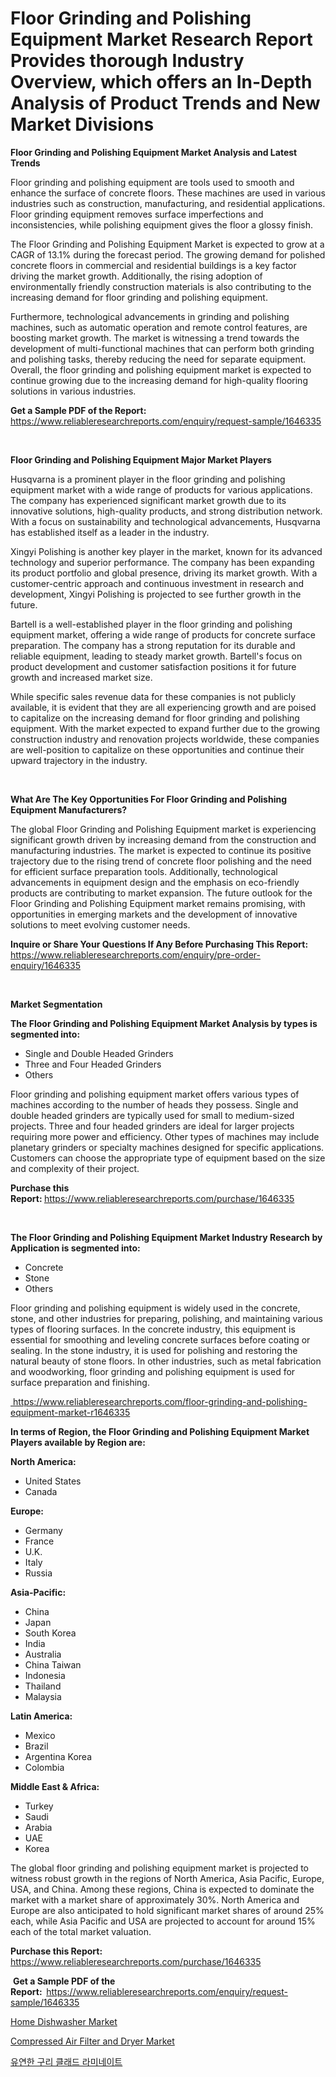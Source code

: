 <p><h1>Floor Grinding and Polishing Equipment Market Research Report Provides thorough Industry Overview, which offers an In-Depth Analysis of Product Trends and New Market Divisions</h1></p><p><strong>Floor Grinding and Polishing Equipment Market Analysis and Latest Trends</strong></p>
<p><p>Floor grinding and polishing equipment are tools used to smooth and enhance the surface of concrete floors. These machines are used in various industries such as construction, manufacturing, and residential applications. Floor grinding equipment removes surface imperfections and inconsistencies, while polishing equipment gives the floor a glossy finish.</p><p>The Floor Grinding and Polishing Equipment Market is expected to grow at a CAGR of 13.1% during the forecast period. The growing demand for polished concrete floors in commercial and residential buildings is a key factor driving the market growth. Additionally, the rising adoption of environmentally friendly construction materials is also contributing to the increasing demand for floor grinding and polishing equipment.</p><p>Furthermore, technological advancements in grinding and polishing machines, such as automatic operation and remote control features, are boosting market growth. The market is witnessing a trend towards the development of multi-functional machines that can perform both grinding and polishing tasks, thereby reducing the need for separate equipment. Overall, the floor grinding and polishing equipment market is expected to continue growing due to the increasing demand for high-quality flooring solutions in various industries.</p></p>
<p><strong>Get a Sample PDF of the Report:&nbsp;</strong> <a href="https://www.reliableresearchreports.com/enquiry/request-sample/1646335">https://www.reliableresearchreports.com/enquiry/request-sample/1646335</a></p>
<p>&nbsp;</p>
<p><strong>Floor Grinding and Polishing Equipment Major Market Players</strong></p>
<p><p>Husqvarna is a prominent player in the floor grinding and polishing equipment market with a wide range of products for various applications. The company has experienced significant market growth due to its innovative solutions, high-quality products, and strong distribution network. With a focus on sustainability and technological advancements, Husqvarna has established itself as a leader in the industry.</p><p>Xingyi Polishing is another key player in the market, known for its advanced technology and superior performance. The company has been expanding its product portfolio and global presence, driving its market growth. With a customer-centric approach and continuous investment in research and development, Xingyi Polishing is projected to see further growth in the future.</p><p>Bartell is a well-established player in the floor grinding and polishing equipment market, offering a wide range of products for concrete surface preparation. The company has a strong reputation for its durable and reliable equipment, leading to steady market growth. Bartell's focus on product development and customer satisfaction positions it for future growth and increased market size.</p><p>While specific sales revenue data for these companies is not publicly available, it is evident that they are all experiencing growth and are poised to capitalize on the increasing demand for floor grinding and polishing equipment. With the market expected to expand further due to the growing construction industry and renovation projects worldwide, these companies are well-position to capitalize on these opportunities and continue their upward trajectory in the industry.</p></p>
<p>&nbsp;</p>
<p><strong>What Are The Key Opportunities For Floor Grinding and Polishing Equipment Manufacturers?</strong></p>
<p><p>The global Floor Grinding and Polishing Equipment market is experiencing significant growth driven by increasing demand from the construction and manufacturing industries. The market is expected to continue its positive trajectory due to the rising trend of concrete floor polishing and the need for efficient surface preparation tools. Additionally, technological advancements in equipment design and the emphasis on eco-friendly products are contributing to market expansion. The future outlook for the Floor Grinding and Polishing Equipment market remains promising, with opportunities in emerging markets and the development of innovative solutions to meet evolving customer needs.</p></p>
<p><strong>Inquire or Share Your Questions If Any Before Purchasing This Report:</strong> <a href="https://www.reliableresearchreports.com/enquiry/pre-order-enquiry/1646335">https://www.reliableresearchreports.com/enquiry/pre-order-enquiry/1646335</a></p>
<p>&nbsp;</p>
<p><strong>Market Segmentation</strong></p>
<p><strong>The Floor Grinding and Polishing Equipment Market Analysis by types is segmented into:</strong></p>
<p><ul><li>Single and Double Headed Grinders</li><li>Three and Four Headed Grinders</li><li>Others</li></ul></p>
<p><p>Floor grinding and polishing equipment market offers various types of machines according to the number of heads they possess. Single and double headed grinders are typically used for small to medium-sized projects. Three and four headed grinders are ideal for larger projects requiring more power and efficiency. Other types of machines may include planetary grinders or specialty machines designed for specific applications. Customers can choose the appropriate type of equipment based on the size and complexity of their project.</p></p>
<p><strong>Purchase this Report:&nbsp;</strong><a href="https://www.reliableresearchreports.com/purchase/1646335">https://www.reliableresearchreports.com/purchase/1646335</a></p>
<p>&nbsp;</p>
<p><strong>The Floor Grinding and Polishing Equipment Market Industry Research by Application is segmented into:</strong></p>
<p><ul><li>Concrete</li><li>Stone</li><li>Others</li></ul></p>
<p><p>Floor grinding and polishing equipment is widely used in the concrete, stone, and other industries for preparing, polishing, and maintaining various types of flooring surfaces. In the concrete industry, this equipment is essential for smoothing and leveling concrete surfaces before coating or sealing. In the stone industry, it is used for polishing and restoring the natural beauty of stone floors. In other industries, such as metal fabrication and woodworking, floor grinding and polishing equipment is used for surface preparation and finishing.</p></p>
<p><a href="https://www.reliableresearchreports.com/floor-grinding-and-polishing-equipment-market-r1646335">&nbsp;https://www.reliableresearchreports.com/floor-grinding-and-polishing-equipment-market-r1646335</a></p>
<p><strong>In terms of Region, the Floor Grinding and Polishing Equipment Market Players available by Region are:</strong></p>
<p>
    <p> <strong> North America: </strong>
        <ul>
            <li>United States</li>
            <li>Canada</li>
        </ul>
        </p> 
    <p> <strong> Europe: </strong>
        <ul>
            <li>Germany</li>
            <li>France</li>
            <li>U.K.</li>
            <li>Italy</li>
            <li>Russia</li>
        </ul>
        </p> 
    <p> <strong> Asia-Pacific: </strong>
        <ul>
            <li>China</li>
            <li>Japan</li>
            <li>South Korea</li>
            <li>India</li>
            <li>Australia</li>
            <li>China Taiwan</li>
            <li>Indonesia</li>
            <li>Thailand</li>
            <li>Malaysia</li>
        </ul>
        </p> 
    <p> <strong> Latin America: </strong>
        <ul>
            <li>Mexico</li>
            <li>Brazil</li>
            <li>Argentina Korea</li>
            <li>Colombia</li>
        </ul>
        </p> 
    <p> <strong> Middle East & Africa: </strong>
        <ul>
            <li>Turkey</li>
            <li>Saudi</li>
            <li>Arabia</li>
            <li>UAE</li>
            <li>Korea</li>
        </ul>
    </p>
    </p>
<p><p>The global floor grinding and polishing equipment market is projected to witness robust growth in the regions of North America, Asia Pacific, Europe, USA, and China. Among these regions, China is expected to dominate the market with a market share of approximately 30%. North America and Europe are also anticipated to hold significant market shares of around 25% each, while Asia Pacific and USA are projected to account for around 15% each of the total market valuation.</p></p>
<p><strong>Purchase this Report: </strong><a href="https://www.reliableresearchreports.com/purchase/1646335">https://www.reliableresearchreports.com/purchase/1646335</a></p>
<p>&nbsp;<strong>Get a Sample PDF of the Report:&nbsp;&nbsp;</strong><a href="https://www.reliableresearchreports.com/enquiry/request-sample/1646335">https://www.reliableresearchreports.com/enquiry/request-sample/1646335</a></p>
<p><strong></strong></p>
<p><p><a href="https://github.com/RoccoManning/Market-Research-Report-List-5/blob/main/home-dishwasher-market.md">Home Dishwasher Market</a></p><p><a href="https://github.com/gulaimolin/Market-Research-Report-List-5/blob/main/compressed-air-filter-and-dryer-market.md">Compressed Air Filter and Dryer Market</a></p><p><a href="https://github.com/shade463/Market-Research-Report-List-1/blob/main/4663489173345.md">유연한 구리 클래드 라미네이트</a></p></p>